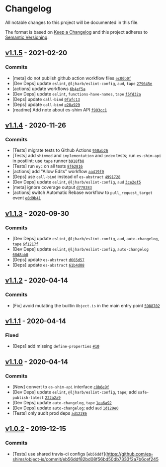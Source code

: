 # Changelog

All notable changes to this project will be documented in this file.

The format is based on [Keep a Changelog](https://keepachangelog.com/en/1.0.0/)
and this project adheres to [Semantic Versioning](https://semver.org/spec/v2.0.0.html).

## [v1.1.5](https://github.com/es-shims/object-is/compare/v1.1.4...v1.1.5) - 2021-02-20

### Commits

- [meta] do not publish github action workflow files [`ec00b0f`](https://github.com/es-shims/object-is/commit/ec00b0f3a5096a7d57884e201c76ded3052a1b9c)
- [Dev Deps] update `eslint`, `@ljharb/eslint-config`, `aud`, `tape` [`279645e`](https://github.com/es-shims/object-is/commit/279645e330da410da9776455274aa6b3c89b585b)
- [actions] update workflows [`6b4ef5a`](https://github.com/es-shims/object-is/commit/6b4ef5a219fc3982433fc3df2ad9d57994be0761)
- [Dev Deps] update `eslint`, `functions-have-names`, `tape` [`f5fd32a`](https://github.com/es-shims/object-is/commit/f5fd32ace61d4643fe0bf67ca83a6674a65906be)
- [Deps] update `call-bind` [`0fafc13`](https://github.com/es-shims/object-is/commit/0fafc13ec1a20d3075512ae9d2c0b0ee252169a9)
- [Deps] update `call-bind` [`e28a929`](https://github.com/es-shims/object-is/commit/e28a929b71fc1939a4c4d5c92ca0c04a0b27ff81)
- [readme] Add note about es-shim API [`f903cc1`](https://github.com/es-shims/object-is/commit/f903cc11186e0d5c6c4173821d6b7bf2a49f6c01)

## [v1.1.4](https://github.com/es-shims/object-is/compare/v1.1.3...v1.1.4) - 2020-11-26

### Commits

- [Tests] migrate tests to Github Actions [`958ab26`](https://github.com/es-shims/object-is/commit/958ab266fd68396781c076d8a5ee4ba292561362)
- [Tests] add `shimmed` and `implementation` and `index` tests; run `es-shim-api` in postlint; use `tape` runner [`b918fb8`](https://github.com/es-shims/object-is/commit/b918fb849023032d2da61ead95f31b0a03371131)
- [Tests] run `nyc` on all tests [`8f62816`](https://github.com/es-shims/object-is/commit/8f6281683ad58ffe9b5809c2a9e7bb65db344c9c)
- [actions] add "Allow Edits" workflow [`aa419f0`](https://github.com/es-shims/object-is/commit/aa419f0ea2b497844365f9f51a746fa2a57bb6ee)
- [Deps] use `call-bind` instead of `es-abstract` [`4991728`](https://github.com/es-shims/object-is/commit/49917288eddfce31949f5a3351f0e0bb67929a2b)
- [Dev Deps] update `eslint`, `@ljharb/eslint-config`, `aud` [`3ce2ef5`](https://github.com/es-shims/object-is/commit/3ce2ef5e834bf22566ea5741178cd76bb35f8a89)
- [meta] ignore coverage output [`d778383`](https://github.com/es-shims/object-is/commit/d778383fde9222bc5349dd4adcaab9f5ef10254e)
- [actions] switch Automatic Rebase workflow to `pull_request_target` event [`e0d9b41`](https://github.com/es-shims/object-is/commit/e0d9b41a73f51f1c8b9d9b402da5f754926bc280)

## [v1.1.3](https://github.com/es-shims/object-is/compare/v1.1.2...v1.1.3) - 2020-09-30

### Commits

- [Dev Deps] update `eslint`, `@ljharb/eslint-config`, `aud`, `auto-changelog`, `tape` [`6f1217f`](https://github.com/es-shims/object-is/commit/6f1217fc82cbe25d3911cad2d3298a8f3f51bd7f)
- [Dev Deps] update `eslint`, `@ljharb/eslint-config`, `auto-changelog` [`68d8ab0`](https://github.com/es-shims/object-is/commit/68d8ab07275949aa78f20f0e6270c0a26aba2647)
- [Deps] update `es-abstract` [`d665d57`](https://github.com/es-shims/object-is/commit/d665d570e416f039bbbc577f0c2c77104302d227)
- [Deps] update `es-abstract` [`61b4d08`](https://github.com/es-shims/object-is/commit/61b4d0893212b08ec89ba8c388948fa4377f7a43)

## [v1.1.2](https://github.com/es-shims/object-is/compare/v1.1.1...v1.1.2) - 2020-04-14

### Commits

- [Fix] avoid mutating the builtin `Object.is` in the main entry point [`5988702`](https://github.com/es-shims/object-is/commit/59887020544021d7cf8e72cd84c4d67abcf558c5)

## [v1.1.1](https://github.com/es-shims/object-is/compare/v1.1.0...v1.1.1) - 2020-04-14

### Fixed

- [Deps] add missing `define-properties` [`#10`](https://github.com/es-shims/object-is/issues/10)

## [v1.1.0](https://github.com/es-shims/object-is/compare/v1.0.2...v1.1.0) - 2020-04-14

### Commits

- [New] convert to `es-shim-api` interface [`c8b6e9f`](https://github.com/es-shims/object-is/commit/c8b6e9f249438bfd9dfa315415eddd3a1d436d15)
- [Dev Deps] update `eslint`, `@ljharb/eslint-config`, `tape`; add `safe-publish-latest` [`222a2a9`](https://github.com/es-shims/object-is/commit/222a2a9a2eb08be844bf4c619d1eb711d743c6f3)
- [Dev Deps] update `auto-changelog`, `tape` [`1ea6a92`](https://github.com/es-shims/object-is/commit/1ea6a92153695074c4e3f2e2e0ec26b83f6b091a)
- [Dev Deps] update `auto-changelog`; add `aud` [`1d129e0`](https://github.com/es-shims/object-is/commit/1d129e0dfe386a1e39fa4f3ff991198e885299b1)
- [Tests] only audit prod deps [`ad12386`](https://github.com/es-shims/object-is/commit/ad1238688dcfe9170217b6b9a02122369979d221)

## [v1.0.2](https://github.com/es-shims/object-is/compare/v1.0.1...v1.0.2) - 2019-12-15

### Commits

- [Tests] use shared travis-ci configs [`eb56ddf`](https://github.com/es-shims/object-is/commit/eb56ddf82bd08f56bd50db7333f2a7b6cef245